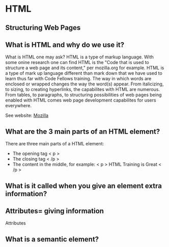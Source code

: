 # **HTML**
## **Structuring Web Pages**

## **What is HTML and why do we use it?**
What is HTML one may ask? HTML is a type of markup language. With some onine research one can find HTML is the "Code that is used to structure a web page and its content," per mozilla.org for example. HTML is a type of mark up language different than mark down that we have used to learn thus far with Code Fellows training. The way in which words are enclosed or wrapped changes the way the word(s) appear. From italicizing, to sizing, to creating hyperlinks, the capabilites with HTML are numerous. From tables, to paragraphs, to structuring possibilities of web pages being enabled with HTML comes web page development capabilites for users everywhere.

See website: [Mozilla](https://developer.mozilla.org/en-US/docs/Learn/Getting_started_with_the_web/HTML_basics)


## **What are the 3 main parts of an HTML element?**
There are three main parts of a HTML element:
- The opening tag < p >
- The closing tag < /p > 
- The content in the middle, for example: < p > HTML Training is Great < /p >
 
## **What is it called when you give an element extra information?**
## **Attributes= giving information**
Attributes

## **What is a semantic element?**
